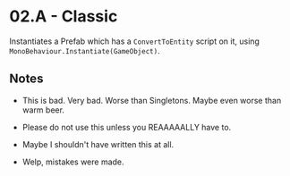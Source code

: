
# 02.A - Classic

Instantiates a Prefab which has a `ConvertToEntity` script on it, using `MonoBehaviour.Instantiate(GameObject)`.


## Notes

- This is bad. Very bad. Worse than Singletons. Maybe even worse than warm beer.

- Please do not use this unless you REAAAAALLY have to.

- Maybe I shouldn't have written this at all. 

- Welp, mistakes were made.
